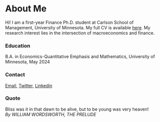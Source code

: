 # About Me
Hi! I am a first-year Finance Ph.D. student at Carlson School of Management, University of Minnesota. My full CV is available [here](/CV081324.pdf). My research interest lies in the intersection of macroeconomics and finance.
    
### Education
B.A. in Economics-Quantitative Emphasis and Mathematics, University of Minnesota, May 2024

### Contact
[Email](dai00191@umn.edu), [Twitter](https://x.com/Oliver_Dai_Econ), [Linkedin](www.linkedin.com/in/wenbao-dai)
    

### Quote
Bliss was it in that dawn to be alive, but to be young was very heaven!\
_By WILLIAM WORDSWORTH, THE PRELUDE_


